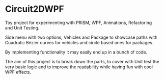 # Circuit2DWPF
Toy project for experimenting with PRISM, WPF, Animations, Refactoring and Unit Testing. 

Side menu with two options, Vehicles and Package to showcase paths with Cuadratic Bézier curves for vehicles and circle based ones for packages. 

By implementing functionality it may easily end up in a bunch of code. 

The aim of this project is to break down the parts, to cover with Unit test the very basic logic and to improve the readability while having fun with cool WPF effects. 
